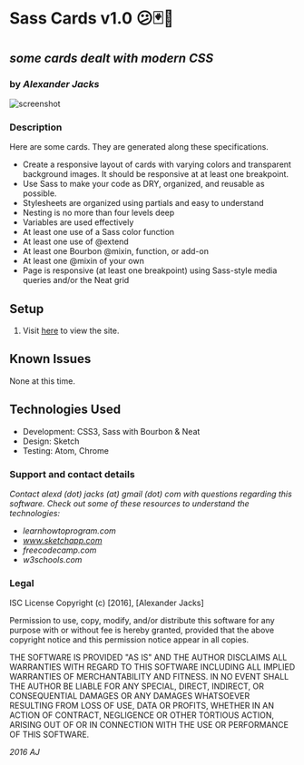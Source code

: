 
# Sass Cards v1.0 :confused::black_joker::punch:
## _some cards dealt with modern CSS_
### by _Alexander Jacks_

![screenshot](/screenshot.png)
### Description
Here are some cards. They are generated along these specifications.

* Create a responsive layout of cards with varying colors and transparent background images. It should be responsive at at least one breakpoint.
* Use Sass to make your code as DRY, organized, and reusable as possible.
* Stylesheets are organized using partials and easy to understand
* Nesting is no more than four levels deep
* Variables are used effectively
* At least one use of a Sass color function
* At least one use of @extend
* At least one Bourbon @mixin, function, or add-on
* At least one @mixin of your own
* Page is responsive (at least one breakpoint) using Sass-style media queries and/or the Neat grid

## Setup
1. Visit [here](https://adjectival.github.io/sass_cards/) to view the site.

## Known Issues
None at this time.

## Technologies Used
- Development: CSS3, Sass with Bourbon & Neat
- Design: Sketch
- Testing: Atom, Chrome

### Support and contact details
_Contact alexd (dot) jacks (at) gmail (dot) com with questions regarding this software.
Check out some of these resources to understand the technologies:_
- _learnhowtoprogram.com_
- _www.sketchapp.com_
- _freecodecamp.com_
- _w3schools.com_

### Legal
ISC License
Copyright (c) [2016], [Alexander Jacks]

Permission to use, copy, modify, and/or distribute this software for any purpose with or without fee is hereby granted, provided that the above copyright notice and this permission notice appear in all copies.

THE SOFTWARE IS PROVIDED "AS IS" AND THE AUTHOR DISCLAIMS ALL WARRANTIES WITH REGARD TO THIS SOFTWARE INCLUDING ALL IMPLIED WARRANTIES OF MERCHANTABILITY AND FITNESS. IN NO EVENT SHALL THE AUTHOR BE LIABLE FOR ANY SPECIAL, DIRECT, INDIRECT, OR CONSEQUENTIAL DAMAGES OR ANY DAMAGES WHATSOEVER RESULTING FROM LOSS OF USE, DATA OR PROFITS, WHETHER IN AN ACTION OF CONTRACT, NEGLIGENCE OR OTHER TORTIOUS ACTION, ARISING OUT OF OR IN CONNECTION WITH THE USE OR PERFORMANCE OF THIS SOFTWARE.

*2016 AJ*
